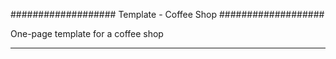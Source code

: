 ###################
Template - Coffee Shop
###################

One-page template for a coffee shop

**************************

